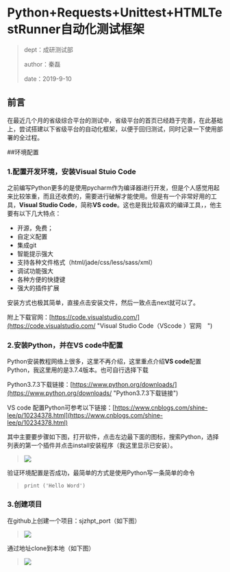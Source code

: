 # Python+Requests+Unittest+HTMLTestRunner自动化测试框架

> dept：成研测试部
> 
> author：秦磊
>
> date：2019-9-10

## 前言
在最近几个月的省级综合平台的测试中，省级平台的首页已经趋于完善，在此基础上，尝试搭建以下省级平台的自动化框架，以便于回归测试，同时记录一下使用部署的全过程。

##环境配置
### 1.配置开发环境，安装Visual Stuio Code
之前编写Python更多的是使用pycharm作为编译器进行开发，但是个人感觉用起来比较笨重，而且还收费的，需要进行破解才能使用。但是有一个非常好用的工具，**Visual Studio Code**，简称**VS code**。这也是我比较喜欢的编译工具，，他主要有以下几大特点：

- 开源，免费；
- 自定义配置
- 集成git
- 智能提示强大
- 支持各种文件格式（html/jade/css/less/sass/xml）
- 调试功能强大
- 各种方便的快捷键
- 强大的插件扩展

安装方式也极其简单，直接点击安装文件，然后一致点击next就可以了。

附上下载官网：[https://code.visualstudio.com/](https://code.visualstudio.com/ "Visual Studio Code（VScode ）官网　") 


### 2.安装Python，并在VS code中配置
Python安装教程网络上很多，这里不再介绍，这里重点介绍**VS code**配置Python，我这里用的是3.7.4版本。也可自行选择下载

Python3.7.3下载链接：[https://www.python.org/downloads/](https://www.python.org/downloads/ "Python3.7.3下载链接")

VS code 配置Python可参考以下链接：[https://www.cnblogs.com/shine-lee/p/10234378.html](https://www.cnblogs.com/shine-lee/p/10234378.html)


其中主要要步骤如下图，打开软件，点击左边最下面的图标，搜索Python，选择列表的第一个插件并点击install安装程序（我这里显示已安装）。
>![](http://bed.thunisoft.com:9000/ibed/2019/09/10/f5587bee308b4c2792a79e10bc628bfe.gif)

验证环境配置是否成功，最简单的方式是使用Python写一条简单的命令
> ```print ('Hello Word')```



### 3.创建项目

在github上创建一个项目：sjzhpt_port（如下图）

>![](http://bed.thunisoft.com:9000/ibed/2019/09/10/c11f7818860445449083e9ce829c669a.png)

通过地址clone到本地（如下图）
>![](http://bed.thunisoft.com:9000/ibed/2019/09/10/73ca91e0b5324ad19e2801db02a67e7f.png)





